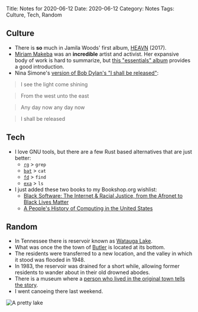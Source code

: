 Title: Notes for 2020-06-12
Date: 2020-06-12
Category: Notes
Tags: Culture, Tech, Random

## Culture

* There is **so** much in Jamila Woods' first album, [HEAVN](https://open.spotify.com/album/2ha1TUv0o6VnQddOci7GIb?si=loTBaLERRxqpwNeLOiWwxw) (2017).
* [Miriam Makeba](https://en.wikipedia.org/wiki/Miriam_Makeba) was an **incredible** artist and activist. Her expansive body of work is hard to summarize, but [this "essentials" album](https://open.spotify.com/album/1CHpiAq4OuaaLz6vioePQQ?si=ORo1Q252R4CjtPLqeQBL7g) provides a good introduction.
* Nina Simone's [version of Bob Dylan's "I shall be released"](https://open.spotify.com/track/32BTFbqhSvYKftE0e8a8d4?si=sI0INWn4QFihw5j4A_7TJA):

> I see the light come shining

> From the west unto the east

> Any day now any day now

> I shall be released

## Tech

* I love GNU tools, but there are a few Rust based alternatives that are just better:
    * [`rg`](https://github.com/BurntSushi/ripgrep) > `grep`
    * [`bat`](https://github.com/sharkdp/bat) > `cat`
    * [`fd`](https://github.com/sharkdp/fd) > `find`
    * [`exa`](https://github.com/ogham/exa) > `ls`
* I just added these two books to my Bookshop.org wishlist:
    * [Black Software: The Internet & Racial Justice, from the Afronet to Black Lives Matter](https://bookshop.org/books/black-software-the-internet-racial-justice-from-the-afronet-to-black-lives-matter/9780190863845)
    * [A People's History of Computing in the United States](https://bookshop.org/books/a-people-s-history-of-computing-in-the-united-states/9780674970977)

## Random

* In Tennessee there is reservoir known as [Watauga Lake](https://en.wikipedia.org/wiki/Watauga_Lake).
* What was once the the town of [Butler](https://en.wikipedia.org/wiki/Butler,_Tennessee) is located at its bottom.
* The residents were transferred to a new location, and the valley in which it stood was flooded in 1948.
* In 1983, the reservoir was drained for a short while, allowing former residents to wander about in their old drowned abodes.
* There is a museum where a [person who lived in the original town tells the story](https://www.youtube.com/watch?v=xBRADbaDVCc).
* I went canoeing there last weekend.

![A pretty lake]({static}/images/a_pretty_lake.jpg)
